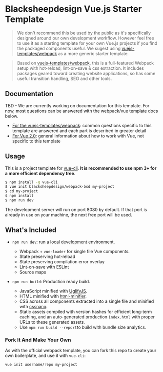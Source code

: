 # Blacksheepdesign Vue.js Starter Template

> We don't recommend this be used by the public as it's specifically designed around our own development workflow. However feel free to use it as a starting template for your own Vue.js projects if you find the packaged components useful. We sugest using [vuejs-templates/webpack](http://vuejs-templates.github.io/webpack) as a more generic starter template.

> Based on [vuejs-templates/webpack](http://vuejs-templates.github.io/webpack), this is a full-featured Webpack setup with hot-reload, lint-on-save & css extraction. It includes packages geared toward creating website applications, so has some useful transition handling, SEO and other tools.

## Documentation

TBD - We are currently working on documentation for this template. For now, most questions can be answered with the webpack/vue template docs below.

- [For the vuejs-templates/webpack](http://vuejs-templates.github.io/webpack): common questions specific to this template are answered and each part is described in greater detail
- [For Vue 2.0](http://vuejs.org/guide/): general information about how to work with Vue, not specific to this template

## Usage

This is a project template for [vue-cli](https://github.com/vuejs/vue-cli). **It is recommended to use npm 3+ for a more efficient dependency tree.**

``` bash
$ npm install -g vue-cli
$ vue init blacksheepdesign/webpack-bsd my-project
$ cd my-project
$ npm install
$ npm run dev
```

The development server will run on port 8080 by default. If that port is already in use on your machine, the next free port will be used.

## What's Included

- `npm run dev`: run a local development environment.
  - Webpack + `vue-loader` for single file Vue components.
  - State preserving hot-reload
  - State preserving compilation error overlay
  - Lint-on-save with ESLint
  - Source maps

- `npm run build`: Production ready build.
  - JavaScript minified with [UglifyJS](https://github.com/mishoo/UglifyJS2).
  - HTML minified with [html-minifier](https://github.com/kangax/html-minifier).
  - CSS across all components extracted into a single file and minified with [cssnano](https://github.com/ben-eb/cssnano).
  - Static assets compiled with version hashes for efficient long-term caching, and an auto-generated production `index.html` with proper URLs to these generated assets.
  - Use `npm run build --report`to build with bundle size analytics.

### Fork It And Make Your Own

As with the official webpack template, you can fork this repo to create your own boilerplate, and use it with `vue-cli`:

``` bash
vue init username/repo my-project
```

